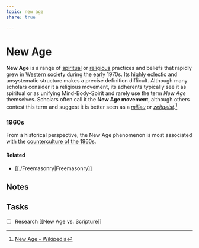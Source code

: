 ```yaml
---
topic: new age
share: true

---
```



# New Age



**New Age** is a range of [spiritual](https://en.wikipedia.org/wiki/Spirituality "Spirituality") or [religious](https://en.wikipedia.org/wiki/Religion "Religion") practices and beliefs that rapidly grew in [Western society](https://en.wikipedia.org/wiki/Western_world "Western world") during the early 1970s. Its highly [eclectic](https://en.wikipedia.org/wiki/Eclecticism "Eclecticism") and unsystematic structure makes a precise definition difficult. Although many scholars consider it a religious movement, its adherents typically see it as spiritual or as unifying Mind-Body-Spirit and rarely use the term _New Age_ themselves. Scholars often call it the **New Age movement**, although others contest this term and suggest it is better seen as a [_milieu_](https://en.wikipedia.org/wiki/Social_environment "Social environment") or _[zeitgeist](https://en.wikipedia.org/wiki/Zeitgeist "Zeitgeist")_.[^1]

### 1960s

From a historical perspective, the New Age phenomenon is most associated with the [counterculture of the 1960s](https://en.wikipedia.org/wiki/Counterculture_of_the_1960s "Counterculture of the 1960s").



#### Related

- [[./Freemasonry|Freemasonry]] 



## Notes
 




## Tasks

- [ ] Research [[New Age vs. Scripture]]








[^1]: [New Age - Wikipedia](https://en.wikipedia.org/wiki/New_Age)